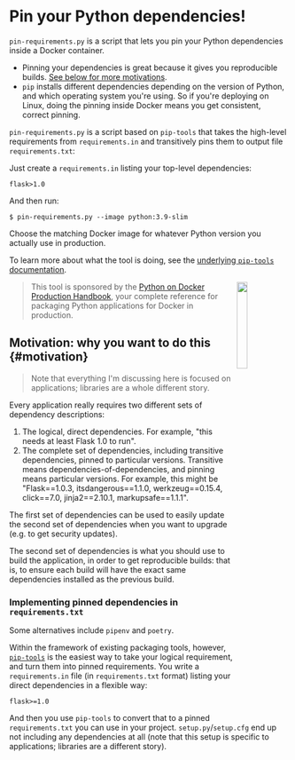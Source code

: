 # Pin your Python dependencies!

`pin-requirements.py` is a script that lets you pin your Python dependencies inside a Docker container.

* Pinning your dependencies is great because it gives you reproducible builds.
  [See below for more motivations](#motivation).
* `pip` installs different dependencies depending on the version of Python, and which operating system you're using.
  So if you're deploying on Linux, doing the pinning inside Docker means you get consistent, correct pinning.

`pin-requirements.py` is a script based on `pip-tools` that takes the
high-level requirements from `requirements.in` and transitively pins them to
output file `requirements.txt`:

Just create a `requirements.in` listing your top-level dependencies:

```
flask>1.0
```

And then run:

```shell
$ pin-requirements.py --image python:3.9-slim
```

Choose the matching Docker image for whatever Python version you actually use in production.

To learn more about what the tool is doing, see the [underlying `pip-tools` documentation](https://github.com/jazzband/pip-tools/).

> <img src="https://pythonspeed.com/products/productionhandbook/cover.png" align="right" width="20%"> This tool is sponsored by the [Python on Docker Production Handbook](https://pythonspeed.com/products/productionhandbook/), your complete reference for packaging Python applications for Docker in production.

## Motivation: why you want to do this {#motivation}

> Note that everything I'm discussing here is focused on applications; libraries are a whole different story.

Every application really requires two different sets of dependency
descriptions:

1. The logical, direct dependencies. For example, "this needs at
   least Flask 1.0 to run".
2. The complete set of dependencies, including transitive dependencies, pinned
   to particular versions. Transitive means dependencies-of-dependencies, and
   pinning means particular versions. For example, this might be "Flask==1.0.3,
   itsdangerous==1.1.0, werkzeug==0.15.4, click==7.0, jinja2==2.10.1,
   markupsafe==1.1.1".

The first set of dependencies can be used to easily update the second set of
dependencies when you want to upgrade (e.g. to get security updates).

The second set of dependencies is what you should use to build the application,
in order to get reproducible builds: that is, to ensure each build will have the
exact same dependencies installed as the previous build.

### Implementing pinned dependencies in `requirements.txt`

Some alternatives include `pipenv` and `poetry`.

Within the framework of existing packaging tools, however, [`pip-tools`](https://github.com/jazzband/pip-tools/) is the
easiest way to take your logical requirement, and turn them into pinned
requirements. You write a `requirements.in` file (in `requirements.txt` format)
listing your direct dependencies in a flexible way:

```requirements
flask>=1.0
```

And then you use `pip-tools` to convert that to a pinned `requirements.txt` you
can use in your project. `setup.py`/`setup.cfg` end up not including any
dependencies at all (note that this setup is specific to applications; libraries
are a different story).
